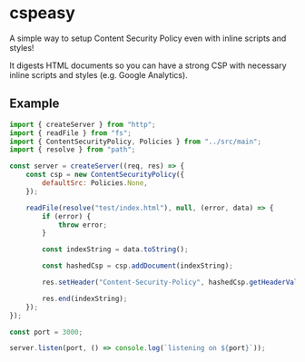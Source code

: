 # cspeasy

A simple way to setup Content Security Policy even with inline scripts and styles!

It digests HTML documents so you can have a strong CSP with necessary inline scripts and styles (e.g. Google Analytics).

## Example

```javascript
import { createServer } from "http";
import { readFile } from "fs";
import { ContentSecurityPolicy, Policies } from "../src/main";
import { resolve } from "path";

const server = createServer((req, res) => {
    const csp = new ContentSecurityPolicy({
        defaultSrc: Policies.None,
    });

    readFile(resolve("test/index.html"), null, (error, data) => {
        if (error) {
            throw error;            
        }

        const indexString = data.toString();

        const hashedCsp = csp.addDocument(indexString);

        res.setHeader("Content-Security-Policy", hashedCsp.getHeaderValue());

        res.end(indexString);
    });
});

const port = 3000;

server.listen(port, () => console.log(`listening on ${port}`));
```

